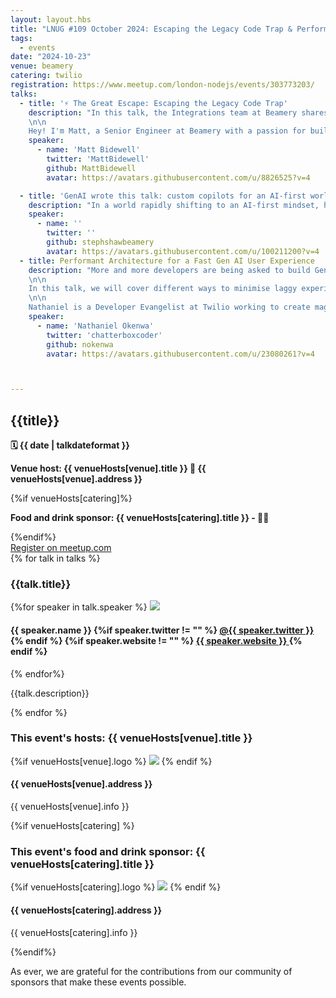 ```yaml
---
layout: layout.hbs
title: "LNUG #109 October 2024: Escaping the Legacy Code Trap & Performant Architecture for a Fast Gen AI User Experience"
tags:
  - events
date: "2024-10-23"
venue: beamery
catering: twilio
registration: https://www.meetup.com/london-nodejs/events/303773203/
talks:
  - title: '⚡ The Great Escape: Escaping the Legacy Code Trap'
    description: "In this talk, the Integrations team at Beamery shares how we tackled and overhauled a complex legacy system comprising 72 serverless functions. By adopting modern technologies, we not only improved performance and scalability but also significantly enhanced the developer experience. We’ll dive into the strategies we used to break down the system, the challenges we faced during the migration, and the innovative solutions that helped us achieve success.
    \n\n
    Hey! I'm Matt, a Senior Engineer at Beamery with a passion for building things and exploring new(and old) technologies.\r\nYou can find me on all the socials @mattbidewell"
    speaker:
      - name: 'Matt Bidewell'
        twitter: 'MattBidewell'
        github: MattBidewell
        avatar: https://avatars.githubusercontent.com/u/8826525?v=4

  - title: 'GenAI wrote this talk: custom copilots for an AI-first world'
    description: "In a world rapidly shifting to an AI-first mindset, how can engineers bridge the gap between existing APIs and the GenAI tools used by employees everyday, such as Microsoft Copilot? In this talk Steph will demonstrate how to extend MS Teams Copilot with custom API Plugins, empowering users to chat with your data in the same way they'd chat with any other LLM. The catch? She'll be using her own custom Microsoft Copilot to help her deliver the talk!\r\n\r\nStephanie Shaw is an Engineering Manager at Beamery, where she leads an R&D team exploring the possibilities of generative AI within Beamery's industry-leading Talent Lifecycle Management platform. With almost 15 years of experience in the tech industry, ranging from HR Tech to the UK public sector, she’s passionate about harnessing innovation to drive social good, and advocating for more inclusion and equity within the industry. Steph is a regular speaker on the London tech scene and was a finalist in the Social Good category at the BTA Awards 2024. Outside of work, she's passionate about sustainable travel and is a trustee of a local music charity.\r\n\r\nLinkedIn: [@stephieshaw](https://www.linkedin.com/in/stephieshaw/)\r\n\r\n"
    speaker:
      - name: ''
        twitter: ''
        github: stephshawbeamery
        avatar: https://avatars.githubusercontent.com/u/100211200?v=4
  - title: Performant Architecture for a Fast Gen AI User Experience
    description: "More and more developers are being asked to build Generative AI experiences into their web applications everywhere. However, the user's experience with Generative AI can sometimes be slow and frustrating. It’s been years since we would gladly wait over 10 seconds for a response to anything online. As AI processing gets faster, there are new limiting factors that could be negatively affecting your AI user experience.
    \n\n
    In this talk, we will cover different ways to minimise laggy experiences in web applications when interacting with third-party Generative AI tools. We’ll be using a practical demonstration to show how you can reduce latency as we build one of my favourite sci fi gadgets, the babel fish.
    \n\n
    Nathaniel is a Developer Evangelist at Twilio working to create magical moments for developers with their products. His life goals are to have Batman's brains, Deadpool's humour, T'Challa's fashion sense, Killmonger's Wokeness, and Thanos' determination! He serves the Javascript community in the UK and the rest of Europe"
    speaker:
      - name: 'Nathaniel Okenwa'
        twitter: 'chatterboxcoder'
        github: nokenwa
        avatar: https://avatars.githubusercontent.com/u/23080261?v=4



---
```


<div class="event-detail">
<h2>{{title}}
</h2>
<p>
<strong>🗓 {{ date  |  talkdateformat }}</strong>
</p>
<p>
<strong>
Venue host: {{ venueHosts[venue].title }} 🏢
{{ venueHosts[venue].address }}
</strong>
</p>

{%if venueHosts[catering]%}

<p>
<strong>
Food and drink sponsor: {{ venueHosts[catering].title }} - 🍕🍻 
</strong>
</p>
{%endif%}

<div >
<a class="lnug-ticket cta" href="{{registration}}" target="_blank">Register on meetup.com</a>
</div>
<div class="talks">
{% for talk in talks %}
<div class="talk">

<h3>{{talk.title}}
</h3>

{%for speaker in talk.speaker %}
<img src="{{speaker.avatar}}" class="bio-pic"/>

<h4>{{ speaker.name }}
{%if speaker.twitter != "" %}
<a href="https://twitter.com/{{speaker.twitter}}">@{{ speaker.twitter }}
</a>
{% endif %}
{%if speaker.website != "" %}
<a href="{{speaker.website}}">{{ speaker.website }}
</a>
{% endif %}
</h4>
{% endfor%}

{{talk.description}}

</div>
{% endfor %}

</div>

<div class="event-hosts">

### This event's hosts: {{ venueHosts[venue].title }}

{%if venueHosts[venue].logo %}
<img src="{{venueHosts[venue].logo}}"  style="max-width:340px"/>
{% endif %}

#### {{ venueHosts[venue].address }}

{{ venueHosts[venue].info }}

</div>

{%if venueHosts[catering] %}

<div class="event-hosts">

### This event's food and drink sponsor: {{ venueHosts[catering].title }}

{%if venueHosts[catering].logo %}
<img src="{{venueHosts[catering].logo}}"  style="max-width:340px"/>
{% endif %}

#### {{ venueHosts[catering].address }}

{{ venueHosts[catering].info }}

</div>
{%endif%}

<p>As ever, we are grateful for the contributions from our community of sponsors that make these events possible. </p>

</div>
